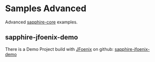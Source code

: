 # Samples Advanced

Advanced [sapphire-core](https://github.com/sfxcode/sapphire-core) examples.

## sapphire-jfoenix-demo

There is a Demo Project build with [JFoenix](https://github.com/jfoenixadmin/JFoenix) on github: [sapphire-jfoenix-demo](https://github.com/sfxcode/sapphire-jfoenix-demo)


